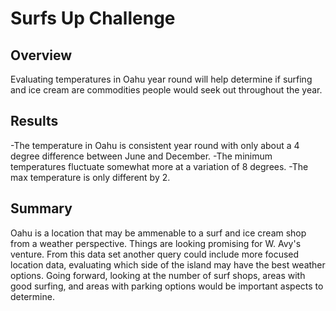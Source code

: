 # Surfs Up Challenge

## Overview
Evaluating temperatures in Oahu year round will help determine if surfing and ice cream are commodities people would seek out throughout the year.

## Results
-The temperature in Oahu is consistent year round with only about a 4 degree difference between June and December. 
-The minimum temperatures fluctuate somewhat more at a variation of 8 degrees.
-The max temperature is only different by 2. 

## Summary
 Oahu is a location that may be ammenable to a surf and ice cream shop from a weather perspective. Things are looking promising for W. Avy's venture. From this data set another query could include more focused location data, evaluating which side of the island may have the best weather options. Going forward, looking at the number of surf shops, areas with good surfing, and areas with parking options would be important aspects to determine. 
